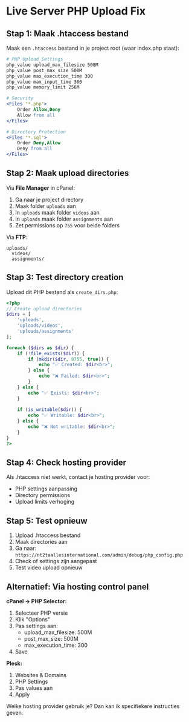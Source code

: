 # Live Server PHP Upload Fix

## Stap 1: Maak .htaccess bestand

Maak een `.htaccess` bestand in je project root (waar index.php staat):

```apache
# PHP Upload Settings
php_value upload_max_filesize 500M
php_value post_max_size 500M
php_value max_execution_time 300
php_value max_input_time 300
php_value memory_limit 256M

# Security
<Files "*.php">
    Order Allow,Deny
    Allow from all
</Files>

# Directory Protection
<Files "*.sql">
    Order Deny,Allow
    Deny from all
</Files>
```

## Stap 2: Maak upload directories

Via **File Manager** in cPanel:
1. Ga naar je project directory
2. Maak folder `uploads` aan
3. In `uploads` maak folder `videos` aan
4. In `uploads` maak folder `assignments` aan
5. Zet permissions op `755` voor beide folders

Via **FTP**:
```
uploads/
  videos/
  assignments/
```

## Stap 3: Test directory creation

Upload dit PHP bestand als `create_dirs.php`:

```php
<?php
// Create upload directories
$dirs = [
    'uploads',
    'uploads/videos', 
    'uploads/assignments'
];

foreach ($dirs as $dir) {
    if (!file_exists($dir)) {
        if (mkdir($dir, 0755, true)) {
            echo "✅ Created: $dir<br>";
        } else {
            echo "❌ Failed: $dir<br>";
        }
    } else {
        echo "✅ Exists: $dir<br>";
    }
    
    if (is_writable($dir)) {
        echo "✅ Writable: $dir<br>";
    } else {
        echo "❌ Not writable: $dir<br>";
    }
}
?>
```

## Stap 4: Check hosting provider

Als .htaccess niet werkt, contact je hosting provider voor:
- PHP settings aanpassing
- Directory permissions
- Upload limits verhoging

## Stap 5: Test opnieuw

1. Upload .htaccess bestand
2. Maak directories aan
3. Ga naar: `https://nt2taallesinternational.com/admin/debug/php_config.php`
4. Check of settings zijn aangepast
5. Test video upload opnieuw

## Alternatief: Via hosting control panel

**cPanel → PHP Selector:**
1. Selecteer PHP versie
2. Klik "Options"
3. Pas settings aan:
   - upload_max_filesize: 500M
   - post_max_size: 500M
   - max_execution_time: 300
4. Save

**Plesk:**
1. Websites & Domains
2. PHP Settings
3. Pas values aan
4. Apply

Welke hosting provider gebruik je? Dan kan ik specifiekere instructies geven.
